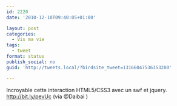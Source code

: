 ```yaml
---
id: 2220
date: '2010-12-10T09:40:05+01:00'

layout: post
categories:
  - Vis ma vie
tags:
  - tweet
format: status
publish_social: no
guid: 'http://tweets.local/?birdsite_tweet=13166047536353280'

---
```


Incroyable cette interaction HTML5/CSS3 avec un swf et jquery. http://bit.ly/pevUc (via @Daibai )